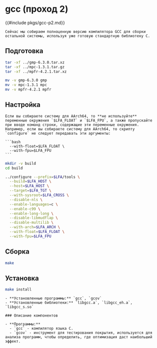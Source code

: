 # gcc (проход 2)

{{#include pkgs/gcc-p2.md}}

```admonish warning title="Внимание"
Сейчас мы собираем полноценную версию компилятора GCC для сборки остальной системы, используя уже готовую стандартную библиотеку С.
```

## Подготовка

```bash
tar -xf ../gmp-6.3.0.tar.xz
tar -xf ../mpc-1.3.1.tar.gz
tar -xf ../mpfr-4.2.1.tar.xz

mv -v gmp-6.3.0 gmp
mv -v mpc-1.3.1 mpc
mv -v mpfr-4.2.1 mpfr
```

## Настройка

~~~admonish warning title="Внимание"
Если вы собираете систему для AArch64, то **не используйте** переменные окружения `$LFA_FLOAT` и `$LFA_FPU`, а также пропускайте при вводе команд строки, содержащие эти переменные окружения. Например, если вы собираете систему для AArch64, то скрипту `configure` не следует передавать эти аргументы:

```bash
  --with-float=$LFA_FLOAT \
  --with-fpu=$LFA_FPU
```
~~~

```bash
mkdir -v build
cd build

../configure --prefix=$LFA/tools \
  --build=$LFA_HOST \
  --host=$LFA_HOST \
  --target=$LFA_TGT \
  --with-sysroot=$LFA_CROSS \
  --disable-nls \
  --enable-languages=c \
  --enable-c99 \
  --enable-long-long \
  --disable-libmudflap \
  --disable-multilib \
  --with-arch=$LFA_ARCH \
  --with-float=$LFA_FLOAT \
  --with-fpu=$LFA_FPU
```

## Сборка

```bash
make
```

## Установка

```bash
make install
```

~~~admonish note title="Содержимое пакета" collapsible=true
- **Установленные программы:** `gcc`, `gcov`
- **Установленные библиотеки:** `libgcc.a`, `libgcc_eh.a`, `libgcc_s.so`

### Описание компонентов

- **Программы:**
  - `gcc` - компилятор языка C.
  - `gcov` - инструмент для тестирования покрытия, используется для анализа программ, чтобы определить, где оптимизация даст наибольший эффект.
~~~
